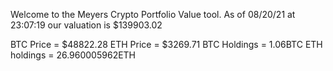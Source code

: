 Welcome to the Meyers Crypto Portfolio Value tool. 
As of 08/20/21 at 23:07:19 our valuation is $139903.02 

BTC Price = $48822.28
 ETH Price = $3269.71
BTC Holdings = 1.06BTC
 ETH holdings = 26.960005962ETH 
